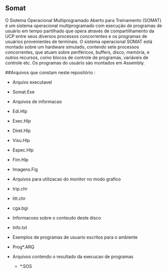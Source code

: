 ## Somat
O Sistema Operacional Multiprogramado Aberto para Treinamento (SOMAT) é um sistema
operacional multiprogramado com execução de programas de usuário em tempo partilhado
que opera através de compartilhamento da UCP entre seus diversos processos concorrentes e
os programas de usuários provenientes de terminais.
 O sistema operacional SOMAT está montado sobre um hardware simulado, contendo
sete processos concorrentes, que atuam sobre periféricos, buffers, disco, memória, e outros
recursos, como blocos de controle de programas, variáveis de controle etc. Os programas do
usuário são montados em Assembly.

##Arquivos que constam neste repositório :

- Arquivo executavel
 - Somat.Exe
- Arquivos de informacao
 - Edi.Hlp
 - Exec.Hlp
 - Diret.Hlp
 - Visu.Hlp
 - Espec.Hlp
 - Fim.Hlp
 - Imagens.Fig

- Arquivos para utilizacao do monitor no modo grafico 
 - trip.chr
 - litt.chr
 - cga.bgi       
 
- Informacoes sobre o conteudo deste disco
 - Info.txt      
 
- Exemplos de programas de usuario escritos para o ambiente
 - Prog*.ARQ    
 
- Arquivos contendo o resultado da execucao de programas 
  - *.SOS         

 
